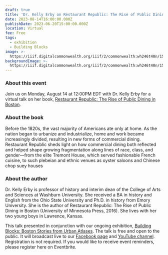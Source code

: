 ```yaml
---
draft: true
title: 'Dr. Kelly Erby on Restaurant Republic: The Rise of Public Dining in Boston'
date: 2023-08-14T16:00:00.000Z
publishDate: 2023-06-20T15:00:00.000Z
location: Virtual
fee: Free
tags:
  - exhibition
  - Building Blocks
image: >-
  https://iiif.digitalcommonwealth.org/iiif/2/commonwealth:wh246t40n/150,147,3045,1809/2000,/0/default.jpg
backgroundImage: >-
  https://iiif.digitalcommonwealth.org/iiif/2/commonwealth:wh246t40n/150,147,3045,1809/2000,/0/default.jpg
---
```


### About this event

J﻿oin us on Monday, August 14 at 12:00PM EDT with Dr. Kelly Erby for a virtual talk on her book, [Restaurant Republic: The Rise of Public Dining in Boston](https://www.upress.umn.edu/book-division/books/restaurant-republic). 

### A﻿bout the book

Before the 1820s, the vast majority of Americans ate only at home. As the nation began to urbanize and industrialize, home and work became increasingly divided, resulting in new forms of commercial dining. Restaurant Republic sheds light on how commercial dining both reflected and helped shape growing fragmentation along lines of race, class, and gender—from the elite Tremont House, which served fashionable French cuisine, to such plebeian and ethnic venues as oyster saloons and Chinese chop suey houses

### A﻿bout the author

Dr. Kelly Erby is professor of history and interim dean of the College of Arts and Sciences at Washburn University. She received a BA in history and English from the Ohio State University and Ph.D. in history from Emory University. She is the author of Restaurant Republic: The Rise of Public Dining in Boston (University of Minnesota Press, 2016). She lives with her two young boys in Lawrence, Kansas.  

This talk presented in conjunction with our ongoing exhibition, [Building Blocks: Boston Stories from Urban Atlases](https://www.leventhalmap.org/digital-exhibitions/building-blocks/). The talk is free and open to the public. It will broadcast live to our [Facebook page](https://www.facebook.com/bplmaps) and [YouTube channel](https://www.youtube.com/@LeventhalMapEducationCenter). Registration is not required. If you would like to receive event reminders, please register here on Eventbrite.
